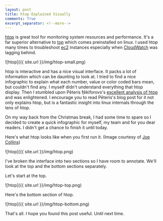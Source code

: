```yaml
---
layout: post
title: htop Explained Visually
comments: True
excerpt_separator: <!--more-->
---
```


[htop](http://hisham.hm/htop/) is great tool for monitoring system resources and performance. It's a far superior alternative to [top](http://man7.org/linux/man-pages/man1/top.1.html) which comes preinstalled on linux. I used htop many times to troubleshoot [ec2](https://aws.amazon.com/ec2/) instances especially when [CloudWatch](https://aws.amazon.com/cloudwatch/) was lagging behind.

![htop]({{ site.url }}/img/htop-small.png)

<!--more-->

htop is interactive and has a nice visual interface. It packs a lot of information which can be daunting to look at. I tried to find a nice infographic to explain what each number, value or color coded bars mean, but couldn't find any. I myself didn't understand everything that htop display. Then I stumbled upon Pēteris Ņikiforovs's [excellent analysis of htop](https://peteris.rocks/blog/htop/) and was enlightened. I encourage you to read Pēteris's blog post for it not only explains htop, but is a fantastic insight into linux internals through the lens of htop.

On my way back from the Christmas break, I had some time to spare so I decided to create a quick infographic for myself, my team and for you dear readers. I didn't get a chance to finish it until today.

Here's what htop looks like when you first run it. (Image courtesy of [Joe Collins](https://www.youtube.com/channel/UCTfabOKD7Yty6sDF4POBVqA))

![htop]({{ site.url }}/img/htop.png)

I've broken the interface into two sections so I have room to annotate. We'll look at the top and the bottom sections separately.

Let's start at the top.

![htop]({{ site.url }}/img/htop-top.png)

Here's the bottom section of htop.

![htop]({{ site.url }}/img/htop-bottom.png)

That's all. I hope you found this post useful. Until next time.
